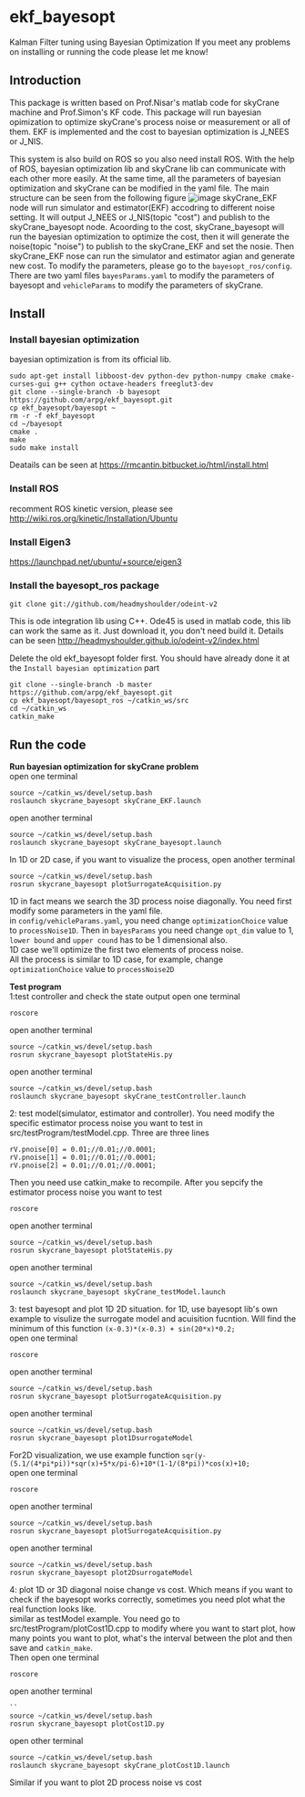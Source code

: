 # ekf_bayesopt
Kalman Filter tuning using Bayesian Optimization
If you meet any problems on installing or running the code please let me know!
## Introduction
This package is written based on Prof.Nisar's matlab code for skyCrane machine and Prof.Simon's KF code.
This package will run bayesian opimization to optimize skyCrane's process noise or measurement or all of them.
EKF is implemented and the cost to bayesian optimization is J_NEES or J_NIS.

This system is also build on ROS so you also need install ROS. With the help of ROS, bayesian optimization lib and skyCrane lib can communicate with each other more easily. At the same time, all the parameters of bayesian optimization and skyCrane can be modified in the yaml file.
The main structure can be seen from the following figure
![image](https://github.com/arpg/ekf_bayesopt/raw/master/Nodes.png)
skyCrane_EKF node will run simulator and estimator(EKF) accodring to different noise setting. It will output J_NEES or J_NIS(topic "cost") and publish to the skyCrane_bayesopt node. Acoording to the cost, skyCrane_bayesopt will run the bayesian optimization to optimize the cost, then it will generate the noise(topic "noise") to publish to the skyCrane_EKF and set the nosie. Then skyCrane_EKF nose can run the simulator and estimator agian and generate new cost.
To modify the parameters, please go to the `bayesopt_ros/config`. There are two yaml files `bayesParams.yaml` to modify the parameters of bayesopt and `vehicleParams` to modify the parameters of skyCrane. 

## Install
### Install bayesian optimization
bayesian optimization is from its official lib.
```
sudo apt-get install libboost-dev python-dev python-numpy cmake cmake-curses-gui g++ cython octave-headers freeglut3-dev
git clone --single-branch -b bayesopt https://github.com/arpg/ekf_bayesopt.git
cp ekf_bayesopt/bayesopt ~
rm -r -f ekf_bayesopt
cd ~/bayesopt
cmake .
make
sudo make install
```
Deatails can be seen at https://rmcantin.bitbucket.io/html/install.html

### Install ROS
recomment ROS kinetic version, please see http://wiki.ros.org/kinetic/Installation/Ubuntu 
### Install Eigen3
https://launchpad.net/ubuntu/+source/eigen3
### Install the bayesopt_ros package
```
git clone git://github.com/headmyshoulder/odeint-v2
```
This is ode integration lib using C++. Ode45 is used in matlab code, this lib can work the same as it. Just download it, you don't need build it. Details can be seen http://headmyshoulder.github.io/odeint-v2/index.html  

Delete the old ekf_bayesopt folder first. You should have already done it at the `Install bayesian optimization` part

```
git clone --single-branch -b master https://github.com/arpg/ekf_bayesopt.git
cp ekf_bayesopt/bayesopt_ros ~/catkin_ws/src
cd ~/catkin_ws
catkin_make
```
## Run the code
**Run bayesian optimization for skyCrane problem** <br/>
open one terminal
```
source ~/catkin_ws/devel/setup.bash
roslaunch skycrane_bayesopt skyCrane_EKF.launch 
```
open another terminal
```
source ~/catkin_ws/devel/setup.bash
roslaunch skycrane_bayesopt skyCrane_bayesopt.launch 
```
In 1D or 2D case, if you want to visualize the process, open another terminal

```
source ~/catkin_ws/devel/setup.bash
rosrun skycrane_bayesopt plotSurrogateAcquisition.py
```
1D in fact means we search the 3D process noise diagonally. You need first modify some parameters in the yaml file.<br/>
in `config/vehicleParams.yaml`, you need change `optimizationChoice` value to `processNoise1D`. Then in `bayesParams` you need change `opt_dim` value to 1, `lower bound` and `upper cound` has to be 1 dimensional also.<br/>
1D case we'll optimize the first two elements of process noise.<br/>
All the process is similar to 1D case, for example, change `optimizationChoice` value to `processNoise2D`


**Test program** <br/>
1:test controller and check the state output
open one terminal 
```
roscore
```
open another terminal
```
source ~/catkin_ws/devel/setup.bash
rosrun skycrane_bayesopt plotStateHis.py
```
open another terminal
```
source ~/catkin_ws/devel/setup.bash
roslaunch skycrane_bayesopt skyCrane_testController.launch
```

2: test model(simulator, estimator and controller). You need modify the specific estimator process noise you want to test in src/testProgram/testModel.cpp. Three are three lines
```
rV.pnoise[0] = 0.01;//0.01;//0.0001;
rV.pnoise[1] = 0.01;//0.01;//0.0001;
rV.pnoise[2] = 0.01;//0.01;//0.0001;
```
Then you need use catkin_make to recompile. After you sepcify the estimator process noise you want to test

```
roscore
```
open another terminal
```
source ~/catkin_ws/devel/setup.bash
rosrun skycrane_bayesopt plotStateHis.py
```
open another terminal
```
source ~/catkin_ws/devel/setup.bash
roslaunch skycrane_bayesopt skyCrane_testModel.launch
```
3: test bayesopt and plot 1D 2D situation.
for 1D, use bayesopt lib's own example to visulize the surrogate model and acuisition fucntion. Will find the minimum of this function `(x-0.3)*(x-0.3) + sin(20*x)*0.2;` <br/>
open one terminal
```
roscore
```
open another terminal
```
source ~/catkin_ws/devel/setup.bash
rosrun skycrane_bayesopt plotSurrogateAcquisition.py
```
open another terminal
```
source ~/catkin_ws/devel/setup.bash
rosrun skycrane_bayesopt plot1DsurrogateModel
```

For2D visualization, we use example function `sqr(y-(5.1/(4*pi*pi))*sqr(x)+5*x/pi-6)+10*(1-1/(8*pi))*cos(x)+10;`<br/>
open one terminal
```
roscore
```
open another terminal
```
source ~/catkin_ws/devel/setup.bash
rosrun skycrane_bayesopt plotSurrogateAcquisition.py
```
open another terminal
```
source ~/catkin_ws/devel/setup.bash
rosrun skycrane_bayesopt plot2DsurrogateModel
```
4: plot 1D or 3D diagonal noise change vs cost. Which means if you want to check if the bayesopt works correctly, sometimes you need plot what the real function looks like.<br/>
similar as testModel example. You need go to src/testProgram/plotCost1D.cpp to modify where you want to start plot, how many points you want to plot, what's the interval between the plot and then save and `catkin_make`. <br/>
Then open one terminal
```
roscore
```
open another terminal
```
``
source ~/catkin_ws/devel/setup.bash
rosrun skycrane_bayesopt plotCost1D.py
```
open other terminal 
```
source ~/catkin_ws/devel/setup.bash
roslaunch skycrane_bayesopt skyCrane_plotCost1D.launch
```
Similar if you want to plot 2D process noise vs cost
